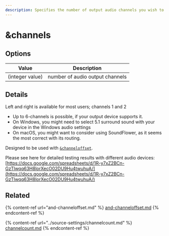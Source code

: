 ```yaml
---
description: Specifies the number of output audio channels you wish to mix up or down to
---
```


# \&channels

## Options

| Value           | Description                     |
| --------------- | ------------------------------- |
| (integer value) | number of audio output channels |

## Details

Left and right is available for most users; channels 1 and 2

* Up to 6-channels is possible, if your output device supports it.
* On Windows, you might need to select 5.1 surround sound with your device in the Windows audio settings
* On macOS, you might want to consider using SoundFlower, as it seems the most correct with its routing.

Designed to be used with [`&channeloffset`](../advanced-settings.md#channeloffset).

Please see here for detailed testing results with different audio devices: [https://docs.google.com/spreadsheets/d/1R-y7xZ2BCn-GzTlwqq63H8lorXecO02DU9Hu4twuhuA/](https://docs.google.com/spreadsheets/d/1R-y7xZ2BCn-GzTlwqq63H8lorXecO02DU9Hu4twuhuA/)

## Related

{% content-ref url="and-channeloffset.md" %}
[and-channeloffset.md](and-channeloffset.md)
{% endcontent-ref %}

{% content-ref url="../source-settings/channelcount.md" %}
[channelcount.md](../source-settings/channelcount.md)
{% endcontent-ref %}
